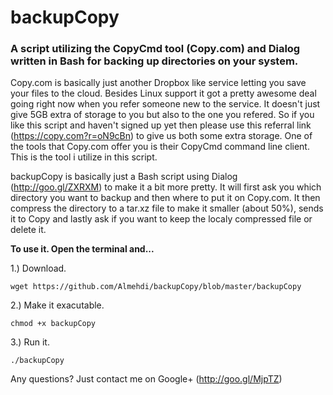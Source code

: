 backupCopy
==========

### A script utilizing the CopyCmd tool (Copy.com) and Dialog written in Bash for backing up directories on your system. ###


Copy.com is basically just another Dropbox like service letting you save your files to the cloud. Besides Linux support it got a pretty awesome deal going right now when you refer
someone new to the service. It doesn't just give 5GB extra of storage to you but also to the one you refered. So if you like this script and haven't signed up yet then please use 
this referral link (https://copy.com?r=oN9cBn) to give us both some extra storage. One of the tools that Copy.com offer you is their CopyCmd command line client. This is the tool 
i utilize in this script. 

backupCopy is basically just a Bash script using Dialog (http://goo.gl/ZXRXM) to make it a bit more pretty. It will first ask you which directory you want to backup and then where 
to put it on Copy.com. It then compress the directory to a tar.xz file to make it smaller (about 50%), sends it to Copy and lastly ask if you want to keep the localy compressed 
file or delete it.

**To use it. Open the terminal and...**

1.) Download. 

``` wget https://github.com/Almehdi/backupCopy/blob/master/backupCopy ```

2.) Make it exacutable. 

``` chmod +x backupCopy ```

3.) Run it. 

``` ./backupCopy ```

Any questions? Just contact me on Google+ (http://goo.gl/MjpTZ)
